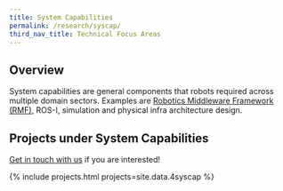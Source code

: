 ```yaml
---
title: System Capabilities
permalink: /research/syscap/
third_nav_title: Technical Focus Areas
---
```

## Overview  
System capabilities are general components that robots required across multiple domain sectors. Examples are [Robotics Middleware Framework (RMF)](/abbreviations#rmf), ROS-I, simulation and physical infra architecture design.

## Projects under System Capabilities

[Get in touch with us](/contact-us/) if you are interested!

{% include projects.html projects=site.data.4syscap %}